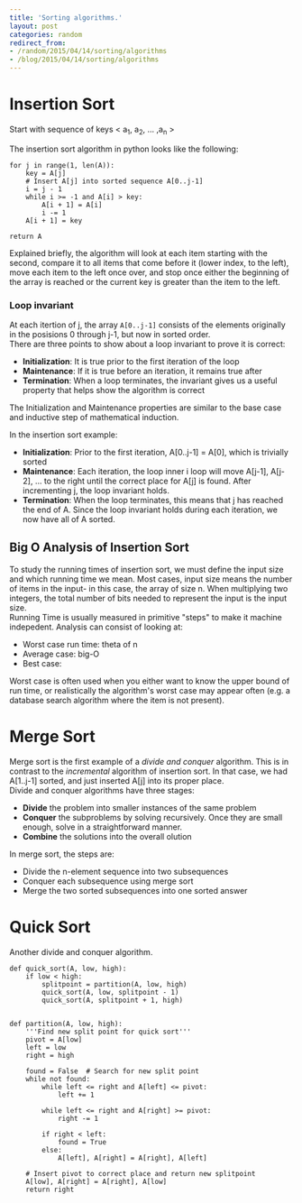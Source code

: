 ```yaml
---
title: 'Sorting algorithms.'
layout: post
categories: random
redirect_from:
- /random/2015/04/14/sorting/algorithms
- /blog/2015/04/14/sorting/algorithms
---
```

# Insertion Sort

Start with sequence of keys < a<sub>1</sub>, a<sub>2</sub>, \.\.\. ,a<sub>n</sub> >

The insertion sort algorithm in python looks like the following:


	for j in range(1, len(A)):
		key = A[j]
		# Insert A[j] into sorted sequence A[0..j-1]
		i = j - 1
		while i >= -1 and A[i] > key:
			A[i + 1] = A[i]
			i -= 1
		A[i + 1] = key

	return A

Explained briefly, the algorithm will look at each item starting with the second, compare it to all items that come before it (lower index, to the left), move each item to the left once over, and stop once either the beginning of the array is reached or the current key is greater than the item to the left.

### Loop invariant
At each itertion of j, the array `A[0..j-1]` consists of the elements originally in the posisions 0 through j-1, but now in sorted order.  
There are three points to show about a loop invariant to prove it is correct:

- **Initialization**: It is true prior to the first iteration of the loop
- **Maintenance**: If it is true before an iteration, it remains true after
- **Termination**: When a loop terminates, the invariant gives us a useful property that helps show the algorithm is correct

The Initialization and Maintenance properties are similar to the base case and inductive step of mathematical induction.

In the insertion sort example: 

- **Initialization**: Prior to the first iteration, A[0..j-1] = A[0], which is trivially sorted
- **Maintenance**: Each iteration, the loop inner i loop will move A[j-1], A[j-2], ... to the right until the correct place for A[j] is found. After incrementing j, the loop invariant holds.
- **Termination**: When the loop terminates, this means that j has reached the end of A. Since the loop invariant holds during each iteration, we now have all of A sorted.


## Big O Analysis of Insertion Sort

To study the running times of insertion sort, we must define the input size and which running time we mean. Most cases, input size means the number of items in the input- in this case, the array of size n. When multiplying two integers, the total number of bits needed to represent the input is the input size.  
Running Time is usually measured in primitive \"steps\" to make it machine indepedent. Analysis can consist of looking at:
- Worst case run time: theta of n
- Average case: big-O
- Best case:

Worst case is often used when you either want to know the upper bound of run time, or realistically the algorithm's worst case may appear often (e.g. a database search algorithm where the item is not present).  


# Merge Sort

Merge sort is the first example of a *divide and conquer* algorithm. This is in contrast to the *incremental* algorithm of insertion sort. In that case, we had A[1..j-1] sorted, and just inserted A[j] into its proper place.  
Divide and conquer algorithms have three stages:
- **Divide** the problem into smaller instances of the same problem
- **Conquer** the subproblems by solving recursively. Once they are small enough, solve in a straightforward manner.
- **Combine** the solutions into the overall olution

In merge sort, the steps are:
- Divide the n-element sequence into two subsequences
- Conquer each subsequence using merge sort
- Merge the two sorted subsequences into one sorted answer


# Quick Sort

Another divide and conquer algorithm.

    def quick_sort(A, low, high):
        if low < high:
            splitpoint = partition(A, low, high)
            quick_sort(A, low, splitpoint - 1)
            quick_sort(A, splitpoint + 1, high)


    def partition(A, low, high):
        '''Find new split point for quick sort'''
        pivot = A[low]
        left = low
        right = high

        found = False  # Search for new split point
        while not found:
            while left <= right and A[left] <= pivot:
                left += 1

            while left <= right and A[right] >= pivot:
                right -= 1

            if right < left:
                found = True
            else:
                A[left], A[right] = A[right], A[left]

        # Insert pivot to correct place and return new splitpoint
        A[low], A[right] = A[right], A[low]
        return right
